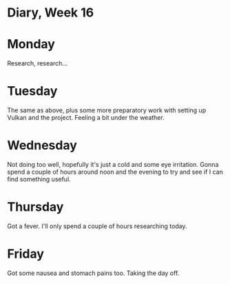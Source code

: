 # Diary, Week 16

# Monday

Research, research...

# Tuesday

The same as above, plus some more preparatory work with setting up Vulkan and the project.
Feeling a bit under the weather.

# Wednesday

Not doing too well, hopefully it's just a cold and some eye irritation.
Gonna spend a couple of hours around noon and the evening to try and see if I can find something useful.

# Thursday

Got a fever. I'll only spend a couple of hours researching today.

# Friday
Got some nausea and stomach pains too. Taking the day off.
